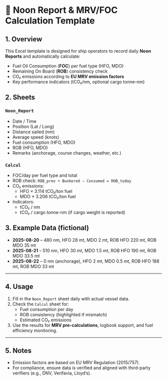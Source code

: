 # 📘 Noon Report & MRV/FOC Calculation Template

## 1. Overview
This Excel template is designed for ship operators to record daily **Noon Reports** and automatically calculate:
- Fuel Oil Consumption (**FOC**) per fuel type (HFO, MDO)
- Remaining On Board (**ROB**) consistency check
- CO₂ emissions according to **EU MRV emission factors**
- Key performance indicators (tCO₂/nm, optional cargo tonne-nm)

## 2. Sheets
### `Noon_Report`
- Date / Time
- Position (Lat / Long)
- Distance sailed (nm)
- Average speed (knots)
- Fuel consumption (HFO, MDO)
- ROB (HFO, MDO)
- Remarks (anchorage, course changes, weather, etc.)

### `Calcul`
- FOC/day per fuel type and total
- ROB check: `ROB_prev + Bunkered – Consumed = ROB_today`
- CO₂ emissions:
  - HFO × 3.114 tCO₂/ton fuel
  - MDO × 3.206 tCO₂/ton fuel
- Indicators:
  - tCO₂ / nm
  - tCO₂ / cargo tonne-nm (if cargo weight is reported)

## 3. Example Data (fictional)
- **2025-08-20** – 480 nm, HFO 28 mt, MDO 2 mt, ROB HFO 220 mt, ROB MDO 35 mt
- **2025-08-21** – 510 nm, HFO 30 mt, MDO 1.5 mt, ROB HFO 190 mt, ROB MDO 33.5 mt
- **2025-08-22** – 0 nm (anchorage), HFO 2 mt, MDO 0.5 mt, ROB HFO 188 mt, ROB MDO 33 mt

---

## 4. Usage
1. Fill in the `Noon_Report` sheet daily with actual vessel data.
2. Check the `Calcul` sheet for:
   - Fuel consumption per day
   - ROB consistency (highlighted if mismatch)
   - Estimated CO₂ emissions
3. Use the results for **MRV pre-calculations**, logbook support, and fuel efficiency monitoring.

---

## 5. Notes
- Emission factors are based on EU MRV Regulation (2015/757).
- For compliance, ensure data is verified and aligned with third-party verifiers (e.g., DNV, Verifavia, Lloyd’s).
